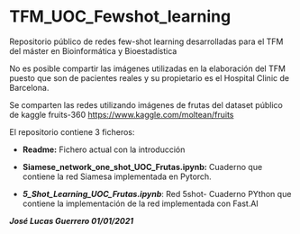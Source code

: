 # TFM_UOC_Fewshot_learning
Repositorio público de redes few-shot learning desarrolladas para el TFM del máster en Bioinformática y Bioestadística

No es posible compartir las imágenes utilizadas en la elaboración del TFM  puesto que son de pacientes reales y su propietario es el Hospital Clinic de Barcelona.

Se comparten las redes utilizando imágenes de frutas del dataset público de kaggle fruits-360 
https://www.kaggle.com/moltean/fruits


El repositorio contiene 3 ficheros:
* **Readme:** Fichero actual con la introducción

* **Siamese_network_one_shot_UOC_Frutas.ipynb:** Cuaderno que contiene la red Siamesa implementada en Pytorch.

* ***5_Shot_Learning_UOC_Frutas.ipynb***: Red 5shot-  Cuaderno PYthon que contiene la implementación de la red implementada con Fast.AI





***José Lucas Guerrero 01/01/2021***
